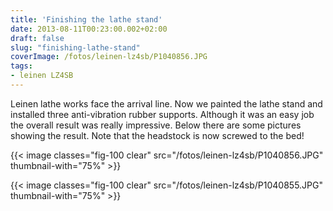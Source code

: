 ```yaml
---
title: 'Finishing the lathe stand'
date: 2013-08-11T00:23:00.002+02:00
draft: false
slug: "finishing-lathe-stand"
coverImage: /fotos/leinen-lz4sb/P1040856.JPG
tags: 
- leinen LZ4SB
---
```



Leinen lathe works face the arrival line. Now we painted the lathe stand and installed three anti-vibration rubber supports. Although it was an easy job the overall result was really impressive. Below there are some pictures showing the result. Note that the headstock is now screwed to the bed!  
  


{{< image classes="fig-100 clear"  src="/fotos/leinen-lz4sb/P1040856.JPG" thumbnail-with="75%" >}}

  


{{< image classes="fig-100 clear"  src="/fotos/leinen-lz4sb/P1040855.JPG" thumbnail-with="75%" >}}
